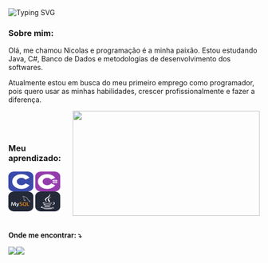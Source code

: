 <img src="https://readme-typing-svg.demolab.com?font=Fira+Code&weight=900&size=32&duration=2500&pause=1000&color=911DF7&random=false&width=435&lines=Hello+world!" alt="Typing SVG">

### Sobre mim:

 Olá, me chamou Nicolas e programação é a minha paixão. Estou estudando Java, C#, Banco de Dados e metodologias de desenvolvimento dos softwares.

Atualmente estou em busca do meu primeiro emprego como programador, pois quero usar as minhas habilidades, crescer profissionalmente e fazer a diferença.


<img align="right" height="211" width="375" src="https://www.omgubuntu.co.uk/wp-content/uploads/2016/10/digitalocean-penguin-linux-wallpaper.jpg">
   
#

<div style="display: inline_block"><br>
 <h3 marin-top="100">Meu aprendizado:</h3>
  <img align="center" alt="Csharp" height="40" width="50" src="https://github.com/tandpfun/skill-icons/blob/main/icons/C.svg">
  <img align="center" alt="Csharp" height="40" width="50" src="https://github.com/tandpfun/skill-icons/blob/main/icons/CS.svg">
  <img align="center" alt="Csharp" height="40" width="50" src="https://github.com/tandpfun/skill-icons/blob/main/icons/MySQL-Dark.svg" alt="MySQL"/>
  <img align="center" alt="-Csharp" height="40" width="50" src="https://github.com/tandpfun/skill-icons/blob/main/icons/Java-Dark.svg" alt="Java"/>
 <div> 
  
 #
 
  <p align="left">
   
  <b>Onde me encontrar: ⤵️ </b>
</p>
  <a  href = "mailto:kenzonicolas8@gmail.com"><img align="left" src="https://img.shields.io/badge/-Gmail-%23333?style=for-the-badge&logo=gmail&logoColor=white" target="_blank"></a>
  <a href="https://www.linkedin.com/in/nicolas-onishi-b893b6212/" target="_blank"><img align="left" src="https://img.shields.io/badge/-LinkedIn-%230077B5?style=for-the-badge&logo=linkedin&logoColor=white" target="_blank"></a> 
</div>

